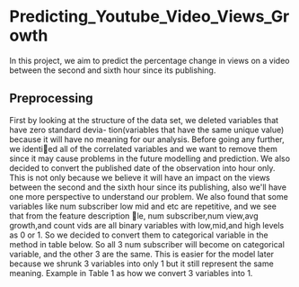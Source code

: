 # Predicting_Youtube_Video_Views_Growth
In this project, we aim to predict the percentage change in views on a video between the second and sixth hour since its publishing.

## Preprocessing
First by looking at the structure of the data set, we deleted variables that have zero standard devia-
tion(variables that have the same unique value) because it will have no meaning for our analysis. Before
going any further, we identied all of the correlated variables and we want to remove them since it may
cause problems in the future modelling and prediction. We also decided to convert the published date of the
observation into hour only. This is not only because we believe it will have an impact on the views between
the second and the sixth hour since its publishing, also we'll have one more perspective to understand our
problem. We also found that some variables like num subscriber low mid and etc are repetitive, and we see
that from the feature description le, num subscriber,num view,avg growth,and count vids are all binary
variables with low,mid,and high levels as 0 or 1. So we decided to convert them to categorical variable in
the method in table below. So all 3 num subscriber will become on categorical variable, and the other 3 are
the same. This is easier for the model later because we shrunk 3 variables into only 1 but it still represent
the same meaning. Example in Table 1 as how we convert 3 variables into 1.
